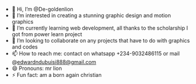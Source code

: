 - 👋 Hi, I’m @De-goldenlion
- 👀 I’m interested in creating a stunning graphic design and motion graphics
- 🌱 I’m currently learning web development, all thanks to the scholarship I got from power learn project
- 💞️ I’m looking to collaborate on any projects that have to do with graphics and codes
- 📫 How to reach me: contact on whatsapp +234-9032486115 or mail @edwardndubuisi888@gmail.com
- 😄 Pronouns: mr lion
- ⚡ Fun fact: am a born again christian

<!---
De-goldenlion/De-goldenlion is a ✨ special ✨ repository because its `README.md` (this file) appears on your GitHub profile.
You can click the Preview link to take a look at your changes.
--->
